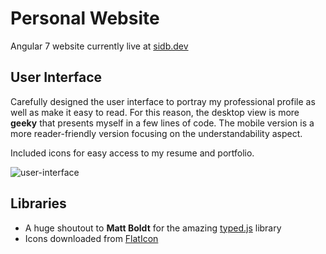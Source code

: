 # Personal Website

Angular 7 website currently live at [sidb.dev](sidb.dev)

## User Interface

Carefully designed the user interface to portray my professional profile as well as make it easy to read. For this reason, the desktop view is more **geeky** that presents myself in a few lines of code. The mobile version is a more reader-friendly version focusing on the understandability aspect. 

Included icons for easy access to my resume and portfolio.

![user-interface](https://user-images.githubusercontent.com/30483239/66672722-83f81f00-ec91-11e9-9c2e-7f55f39b1dbf.png)

## Libraries

- A huge shoutout to **Matt Boldt** for the amazing [typed.js](https://github.com/mattboldt/typed.js/) library
- Icons downloaded from [FlatIcon](https://www.flaticon.com/)




